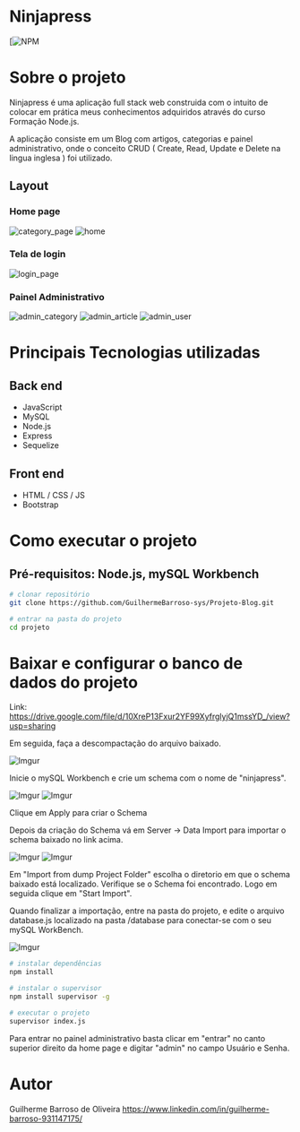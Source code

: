 # Ninjapress
[![NPM](https://github.com/GuilhermeBarroso-sys/Ninja-Press-Blog/blob/main/LICENSE)

# Sobre o projeto


Ninjapress é uma aplicação full stack web construida com o intuito de colocar em prática meus conhecimentos adquiridos através do curso Formação Node.js.

A aplicação consiste em um Blog com artigos, categorias e painel administrativo, onde o conceito CRUD ( Create, Read, Update e Delete na lingua inglesa ) foi utilizado.
## Layout
### Home page
![category_page](https://imgur.com/AqDlsJ4.png)
![home](https://imgur.com/QhakAfj.png) 
### Tela de login
![login_page](https://imgur.com/DuXnlTi.png) 
### Painel Administrativo
![admin_category](https://imgur.com/3weQOmB.png) 
![admin_article](https://imgur.com/Imj2TI1.png) 
![admin_user](https://imgur.com/aZEr0k6.png)


# Principais Tecnologias utilizadas
## Back end
- JavaScript
- MySQL
- Node.js
- Express
- Sequelize
## Front end
- HTML / CSS / JS 
- Bootstrap



# Como executar o projeto


## Pré-requisitos: Node.js, mySQL Workbench

```bash
# clonar repositório
git clone https://github.com/GuilhermeBarroso-sys/Projeto-Blog.git

# entrar na pasta do projeto
cd projeto
```
# Baixar e configurar o banco de dados do projeto
  Link: https://drive.google.com/file/d/10XreP13Fxur2YF99XyfrglyjQ1mssYD_/view?usp=sharing
  
  Em seguida, faça a descompactação do arquivo baixado.
  
  ![Imgur](https://i.imgur.com/G0WGlhU.png)
  
  Inicie o mySQL Workbench e crie um schema com o nome de "ninjapress".
  
  ![Imgur](https://i.imgur.com/QzFy47I.png) ![Imgur](https://i.imgur.com/IrFUQiU.png)
  
  Clique em Apply para criar o Schema
  
  Depois da criação do Schema vá em Server -> Data Import para importar o schema baixado no link acima.
  
  ![Imgur](https://i.imgur.com/utrYU2R.png) ![Imgur](https://i.imgur.com/JaPnY0L.png)
  
  Em "Import from dump Project Folder" escolha o diretorio em que o schema baixado está localizado.
  Verifique se o Schema foi encontrado.
  Logo em seguida clique em "Start Import".
  
  Quando finalizar a importação, entre na pasta do projeto, e edite o arquivo database.js localizado na pasta /database para conectar-se com o seu  mySQL WorkBench.
  
  ![Imgur](https://i.imgur.com/UGptSqZ.png)
  
```bash
# instalar dependências
npm install

# instalar o supervisor
npm install supervisor -g

# executar o projeto
supervisor index.js
```

Para entrar no painel administrativo basta clicar em "entrar" no canto superior direito da home page e digitar "admin" no campo Usuário e Senha.





# Autor

Guilherme Barroso de Oliveira
https://www.linkedin.com/in/guilherme-barroso-931147175/
